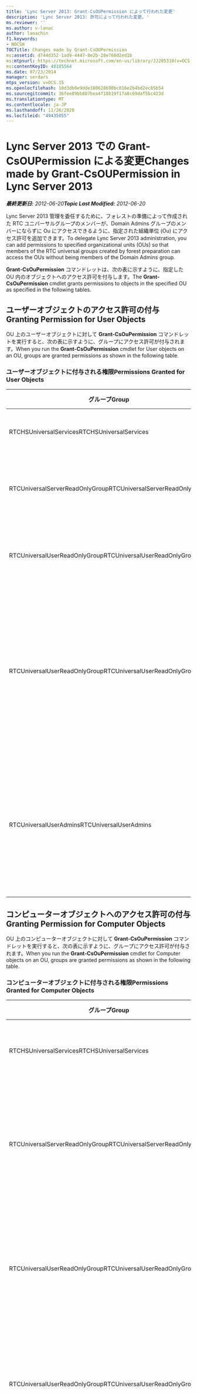 ```yaml
---
title: 'Lync Server 2013: Grant-CsOUPermission によって行われた変更'
description: 'Lync Server 2013: 許可によって行われた変更。'
ms.reviewer: ''
ms.author: v-lanac
author: lanachin
f1.keywords:
- NOCSH
TOCTitle: Changes made by Grant-CsOUPermission
ms:assetid: d744d352-1ad9-4447-8e2b-28e768d2ed1b
ms:mtpsurl: https://technet.microsoft.com/en-us/library/JJ205310(v=OCS.15)
ms:contentKeyID: 48185564
ms.date: 07/23/2014
manager: serdars
mtps_version: v=OCS.15
ms.openlocfilehash: 10d3db0e9dde380628690bc016e2b4bd2ec85b54
ms.sourcegitcommit: 36fee89bb887bea4f18b19f17a8c69daf5bc423d
ms.translationtype: MT
ms.contentlocale: ja-JP
ms.lasthandoff: 11/26/2020
ms.locfileid: "49435055"
---
```

# <a name="changes-made-by-grant-csoupermission-in-lync-server-2013"></a><span data-ttu-id="01e94-103">Lync Server 2013 での Grant-CsOUPermission による変更</span><span class="sxs-lookup"><span data-stu-id="01e94-103">Changes made by Grant-CsOUPermission in Lync Server 2013</span></span>

<div data-xmlns="http://www.w3.org/1999/xhtml">

<div class="topic" data-xmlns="http://www.w3.org/1999/xhtml" data-msxsl="urn:schemas-microsoft-com:xslt" data-cs="https://msdn.microsoft.com/">

<div data-asp="https://msdn2.microsoft.com/asp">



</div>

<div id="mainSection">

<div id="mainBody"><span data-ttu-id="01e94-104">

<span> </span></span><span class="sxs-lookup"><span data-stu-id="01e94-104">

<span> </span></span></span>

<span data-ttu-id="01e94-105">_**最終更新日:** 2012-06-20_</span><span class="sxs-lookup"><span data-stu-id="01e94-105">_**Topic Last Modified:** 2012-06-20_</span></span>

<span data-ttu-id="01e94-106">Lync Server 2013 管理を委任するために、フォレストの準備によって作成された RTC ユニバーサルグループのメンバーが、Domain Admins グループのメンバーにならずに Ou にアクセスできるように、指定された組織単位 (Ou) にアクセス許可を追加できます。</span><span class="sxs-lookup"><span data-stu-id="01e94-106">To delegate Lync Server 2013 administration, you can add permissions to specified organizational units (OUs) so that members of the RTC universal groups created by forest preparation can access the OUs without being members of the Domain Admins group.</span></span>

<span data-ttu-id="01e94-107">**Grant-CsOuPermission** コマンドレットは、次の表に示すように、指定した OU 内のオブジェクトへのアクセス許可を付与します。</span><span class="sxs-lookup"><span data-stu-id="01e94-107">The **Grant-CsOuPermission** cmdlet grants permissions to objects in the specified OU as specified in the following tables.</span></span>

<div>

## <a name="granting-permission-for-user-objects"></a><span data-ttu-id="01e94-108">ユーザーオブジェクトのアクセス許可の付与</span><span class="sxs-lookup"><span data-stu-id="01e94-108">Granting Permission for User Objects</span></span>

<span data-ttu-id="01e94-109">OU 上のユーザーオブジェクトに対して **Grant-CsOuPermission** コマンドレットを実行すると、次の表に示すように、グループにアクセス許可が付与されます。</span><span class="sxs-lookup"><span data-stu-id="01e94-109">When you run the **Grant-CsOuPermission** cmdlet for User objects on an OU, groups are granted permissions as shown in the following table.</span></span>

### <a name="permissions-granted-for-user-objects"></a><span data-ttu-id="01e94-110">ユーザーオブジェクトに付与される権限</span><span class="sxs-lookup"><span data-stu-id="01e94-110">Permissions Granted for User Objects</span></span>

<table>
<colgroup>
<col style="width: 33%" />
<col style="width: 33%" />
<col style="width: 33%" />
</colgroup>
<thead>
<tr class="header">
<th><span data-ttu-id="01e94-111">グループ</span><span class="sxs-lookup"><span data-stu-id="01e94-111">Group</span></span></th>
<th><span data-ttu-id="01e94-112">権限</span><span class="sxs-lookup"><span data-stu-id="01e94-112">Permission</span></span></th>
<th><span data-ttu-id="01e94-113">適用対象</span><span class="sxs-lookup"><span data-stu-id="01e94-113">Applies to</span></span></th>
</tr>
</thead>
<tbody>
<tr class="odd">
<td><p><span data-ttu-id="01e94-114">RTCHSUniversalServices</span><span class="sxs-lookup"><span data-stu-id="01e94-114">RTCHSUniversalServices</span></span></p></td>
<td><p><span data-ttu-id="01e94-115">ディレクトリの変更の複製</span><span class="sxs-lookup"><span data-stu-id="01e94-115">Replicating directory changes</span></span></p></td>
<td><p><span data-ttu-id="01e94-116">このオブジェクトのみ</span><span class="sxs-lookup"><span data-stu-id="01e94-116">This object only</span></span></p></td>
</tr>
<tr class="even">
<td><p><span data-ttu-id="01e94-117">RTCUniversalServerReadOnlyGroup</span><span class="sxs-lookup"><span data-stu-id="01e94-117">RTCUniversalServerReadOnlyGroup</span></span></p></td>
<td><p><span data-ttu-id="01e94-118">リストの内容</span><span class="sxs-lookup"><span data-stu-id="01e94-118">List contents</span></span></p>
<p><span data-ttu-id="01e94-119">すべてのプロパティを読み上げる</span><span class="sxs-lookup"><span data-stu-id="01e94-119">Read all properties</span></span></p>
<p><span data-ttu-id="01e94-120">読み取りアクセス許可</span><span class="sxs-lookup"><span data-stu-id="01e94-120">Read permissions</span></span></p></td>
<td><p><span data-ttu-id="01e94-121">このオブジェクトのみ</span><span class="sxs-lookup"><span data-stu-id="01e94-121">This object only</span></span></p></td>
</tr>
<tr class="odd">
<td><p><span data-ttu-id="01e94-122">RTCUniversalUserReadOnlyGroup</span><span class="sxs-lookup"><span data-stu-id="01e94-122">RTCUniversalUserReadOnlyGroup</span></span></p></td>
<td><p><span data-ttu-id="01e94-123">リストの内容</span><span class="sxs-lookup"><span data-stu-id="01e94-123">List contents</span></span></p>
<p><span data-ttu-id="01e94-124">すべてのプロパティを読み上げる</span><span class="sxs-lookup"><span data-stu-id="01e94-124">Read all properties</span></span></p>
<p><span data-ttu-id="01e94-125">読み取りアクセス許可</span><span class="sxs-lookup"><span data-stu-id="01e94-125">Read permissions</span></span></p></td>
<td><p><span data-ttu-id="01e94-126">このオブジェクトのみ</span><span class="sxs-lookup"><span data-stu-id="01e94-126">This object only</span></span></p></td>
</tr>
<tr class="even">
<td><p><span data-ttu-id="01e94-127">RTCUniversalUserReadOnlyGroup</span><span class="sxs-lookup"><span data-stu-id="01e94-127">RTCUniversalUserReadOnlyGroup</span></span></p></td>
<td><p><span data-ttu-id="01e94-128">RTCUserSearchPropertySet を読む</span><span class="sxs-lookup"><span data-stu-id="01e94-128">Read RTCUserSearchPropertySet</span></span></p>
<p><span data-ttu-id="01e94-129">RTCUserProvisioningPropertySet を読む</span><span class="sxs-lookup"><span data-stu-id="01e94-129">Read RTCUserProvisioningPropertySet</span></span></p>
<p><span data-ttu-id="01e94-130">RTCPropertySet を読む</span><span class="sxs-lookup"><span data-stu-id="01e94-130">Read RTCPropertySet</span></span></p>
<p><span data-ttu-id="01e94-131">Public-Information を読む</span><span class="sxs-lookup"><span data-stu-id="01e94-131">Read Public-Information</span></span></p>
<p><span data-ttu-id="01e94-132">General-Information を読む</span><span class="sxs-lookup"><span data-stu-id="01e94-132">Read General-Information</span></span></p>
<p><span data-ttu-id="01e94-133">ユーザーアカウントの制限を読む</span><span class="sxs-lookup"><span data-stu-id="01e94-133">Read User-Account-Restrictions</span></span></p></td>
<td><p><span data-ttu-id="01e94-134">子孫のユーザーオブジェクト</span><span class="sxs-lookup"><span data-stu-id="01e94-134">Descendant User objects</span></span></p></td>
</tr>
<tr class="odd">
<td><p><span data-ttu-id="01e94-135">RTCUniversalUserAdmins</span><span class="sxs-lookup"><span data-stu-id="01e94-135">RTCUniversalUserAdmins</span></span></p></td>
<td><p><span data-ttu-id="01e94-136">RTCUserSearchPropertySet の書き込み</span><span class="sxs-lookup"><span data-stu-id="01e94-136">Write RTCUserSearchPropertySet</span></span></p>
<p><span data-ttu-id="01e94-137">MsExchUCVoiceMailSettings の書き込み</span><span class="sxs-lookup"><span data-stu-id="01e94-137">Write msExchUCVoiceMailSettings</span></span></p>
<p><span data-ttu-id="01e94-138">RTCUserProvisioningPropertySet の書き込み</span><span class="sxs-lookup"><span data-stu-id="01e94-138">Write RTCUserProvisioningPropertySet</span></span></p>
<p><span data-ttu-id="01e94-139">RTCPropertySet の書き込み</span><span class="sxs-lookup"><span data-stu-id="01e94-139">Write RTCPropertySet</span></span></p>
<p><span data-ttu-id="01e94-140">ProxyAddresses の書き込み</span><span class="sxs-lookup"><span data-stu-id="01e94-140">Write proxyAddresses</span></span></p></td>
<td><p><span data-ttu-id="01e94-141">子孫のユーザーオブジェクト</span><span class="sxs-lookup"><span data-stu-id="01e94-141">Descendant User objects</span></span></p></td>
</tr>
</tbody>
</table>


</div>

<div>

## <a name="granting-permission-for-computer-objects"></a><span data-ttu-id="01e94-142">コンピューターオブジェクトへのアクセス許可の付与</span><span class="sxs-lookup"><span data-stu-id="01e94-142">Granting Permission for Computer Objects</span></span>

<span data-ttu-id="01e94-143">OU 上のコンピューターオブジェクトに対して **Grant-CsOuPermission** コマンドレットを実行すると、次の表に示すように、グループにアクセス許可が付与されます。</span><span class="sxs-lookup"><span data-stu-id="01e94-143">When you run the **Grant-CsOuPermission** cmdlet for Computer objects on an OU, groups are granted permissions as shown in the following table.</span></span>

### <a name="permissions-granted-for-computer-objects"></a><span data-ttu-id="01e94-144">コンピューターオブジェクトに付与される権限</span><span class="sxs-lookup"><span data-stu-id="01e94-144">Permissions Granted for Computer Objects</span></span>

<table>
<colgroup>
<col style="width: 33%" />
<col style="width: 33%" />
<col style="width: 33%" />
</colgroup>
<thead>
<tr class="header">
<th><span data-ttu-id="01e94-145">グループ</span><span class="sxs-lookup"><span data-stu-id="01e94-145">Group</span></span></th>
<th><span data-ttu-id="01e94-146">権限</span><span class="sxs-lookup"><span data-stu-id="01e94-146">Permission</span></span></th>
<th><span data-ttu-id="01e94-147">適用対象</span><span class="sxs-lookup"><span data-stu-id="01e94-147">Applies to</span></span></th>
</tr>
</thead>
<tbody>
<tr class="odd">
<td><p><span data-ttu-id="01e94-148">RTCHSUniversalServices</span><span class="sxs-lookup"><span data-stu-id="01e94-148">RTCHSUniversalServices</span></span></p></td>
<td><p><span data-ttu-id="01e94-149">ディレクトリの変更の複製</span><span class="sxs-lookup"><span data-stu-id="01e94-149">Replicating directory changes</span></span></p></td>
<td><p><span data-ttu-id="01e94-150">このオブジェクトのみ</span><span class="sxs-lookup"><span data-stu-id="01e94-150">This object only</span></span></p></td>
</tr>
<tr class="even">
<td><p><span data-ttu-id="01e94-151">RTCUniversalServerReadOnlyGroup</span><span class="sxs-lookup"><span data-stu-id="01e94-151">RTCUniversalServerReadOnlyGroup</span></span></p></td>
<td><p><span data-ttu-id="01e94-152">リストの内容</span><span class="sxs-lookup"><span data-stu-id="01e94-152">List contents</span></span></p>
<p><span data-ttu-id="01e94-153">すべてのプロパティを読み上げる</span><span class="sxs-lookup"><span data-stu-id="01e94-153">Read all properties</span></span></p>
<p><span data-ttu-id="01e94-154">読み取りアクセス許可</span><span class="sxs-lookup"><span data-stu-id="01e94-154">Read permissions</span></span></p></td>
<td><p><span data-ttu-id="01e94-155">このオブジェクトのみ</span><span class="sxs-lookup"><span data-stu-id="01e94-155">This object only</span></span></p></td>
</tr>
<tr class="odd">
<td><p><span data-ttu-id="01e94-156">RTCUniversalUserReadOnlyGroup</span><span class="sxs-lookup"><span data-stu-id="01e94-156">RTCUniversalUserReadOnlyGroup</span></span></p></td>
<td><p><span data-ttu-id="01e94-157">リストの内容</span><span class="sxs-lookup"><span data-stu-id="01e94-157">List contents</span></span></p>
<p><span data-ttu-id="01e94-158">すべてのプロパティを読み上げる</span><span class="sxs-lookup"><span data-stu-id="01e94-158">Read all properties</span></span></p>
<p><span data-ttu-id="01e94-159">読み取りアクセス許可</span><span class="sxs-lookup"><span data-stu-id="01e94-159">Read permissions</span></span></p></td>
<td><p><span data-ttu-id="01e94-160">このオブジェクトのみ</span><span class="sxs-lookup"><span data-stu-id="01e94-160">This object only</span></span></p></td>
</tr>
<tr class="even">
<td><p><span data-ttu-id="01e94-161">RTCUniversalUserReadOnlyGroup</span><span class="sxs-lookup"><span data-stu-id="01e94-161">RTCUniversalUserReadOnlyGroup</span></span></p></td>
<td><p><span data-ttu-id="01e94-162">Public-Information を読む</span><span class="sxs-lookup"><span data-stu-id="01e94-162">Read Public-Information</span></span></p>
<p><span data-ttu-id="01e94-163">読み取り済みの DNS ホスト名</span><span class="sxs-lookup"><span data-stu-id="01e94-163">Read Validated-DNS-Host-Name</span></span></p></td>
<td><p><span data-ttu-id="01e94-164">子コンピューターオブジェクト</span><span class="sxs-lookup"><span data-stu-id="01e94-164">Descendant Computer objects</span></span></p></td>
</tr>
<tr class="odd">
<td><p><span data-ttu-id="01e94-165">RTCUniversalUserAdmins</span><span class="sxs-lookup"><span data-stu-id="01e94-165">RTCUniversalUserAdmins</span></span></p></td>
<td><p><span data-ttu-id="01e94-166">Public-Information を読む</span><span class="sxs-lookup"><span data-stu-id="01e94-166">Read Public-Information</span></span></p>
<p><span data-ttu-id="01e94-167">読み取り済みの DNS ホスト名</span><span class="sxs-lookup"><span data-stu-id="01e94-167">Read Validated-DNS-Host-Name</span></span></p></td>
<td><p><span data-ttu-id="01e94-168">子コンピューターオブジェクト</span><span class="sxs-lookup"><span data-stu-id="01e94-168">Descendant Computer objects</span></span></p></td>
</tr>
</tbody>
</table>


</div>

<div>

## <a name="granting-permission-for-contact-or-appcontact-objects"></a><span data-ttu-id="01e94-169">Contact オブジェクトまたは AppContact オブジェクトのアクセス許可を付与する</span><span class="sxs-lookup"><span data-stu-id="01e94-169">Granting Permission for Contact or AppContact Objects</span></span>

<span data-ttu-id="01e94-170">組織内の連絡先オブジェクトまたは AppContact オブジェクトに対して **Grant-CsOuPermission** コマンドレットを実行すると、次の表に示すように、グループにアクセス許可が付与されます。</span><span class="sxs-lookup"><span data-stu-id="01e94-170">When you run the **Grant-CsOuPermission** cmdlet for Contact objects or AppContact objects on an OU, groups are granted permissions as shown in the following table.</span></span>

### <a name="permissions-granted-for-contact-or-appcontact-objects"></a><span data-ttu-id="01e94-171">Contact オブジェクトまたは AppContact オブジェクトに付与されているアクセス許可</span><span class="sxs-lookup"><span data-stu-id="01e94-171">Permissions Granted for Contact or AppContact Objects</span></span>

<table>
<colgroup>
<col style="width: 33%" />
<col style="width: 33%" />
<col style="width: 33%" />
</colgroup>
<thead>
<tr class="header">
<th><span data-ttu-id="01e94-172">グループ</span><span class="sxs-lookup"><span data-stu-id="01e94-172">Group</span></span></th>
<th><span data-ttu-id="01e94-173">権限</span><span class="sxs-lookup"><span data-stu-id="01e94-173">Permission</span></span></th>
<th><span data-ttu-id="01e94-174">適用対象</span><span class="sxs-lookup"><span data-stu-id="01e94-174">Applies to</span></span></th>
</tr>
</thead>
<tbody>
<tr class="odd">
<td><p><span data-ttu-id="01e94-175">RTCHSUniversalServices</span><span class="sxs-lookup"><span data-stu-id="01e94-175">RTCHSUniversalServices</span></span></p></td>
<td><p><span data-ttu-id="01e94-176">ディレクトリの変更の複製</span><span class="sxs-lookup"><span data-stu-id="01e94-176">Replicating directory changes</span></span></p></td>
<td><p><span data-ttu-id="01e94-177">このオブジェクトのみ</span><span class="sxs-lookup"><span data-stu-id="01e94-177">This object only</span></span></p></td>
</tr>
<tr class="even">
<td><p><span data-ttu-id="01e94-178">RTCUniversalServerReadOnlyGroup</span><span class="sxs-lookup"><span data-stu-id="01e94-178">RTCUniversalServerReadOnlyGroup</span></span></p></td>
<td><p><span data-ttu-id="01e94-179">リストの内容</span><span class="sxs-lookup"><span data-stu-id="01e94-179">List contents</span></span></p>
<p><span data-ttu-id="01e94-180">すべてのプロパティを読み上げる</span><span class="sxs-lookup"><span data-stu-id="01e94-180">Read all properties</span></span></p>
<p><span data-ttu-id="01e94-181">読み取りアクセス許可</span><span class="sxs-lookup"><span data-stu-id="01e94-181">Read permissions</span></span></p></td>
<td><p><span data-ttu-id="01e94-182">このオブジェクトのみ</span><span class="sxs-lookup"><span data-stu-id="01e94-182">This object only</span></span></p></td>
</tr>
<tr class="odd">
<td><p><span data-ttu-id="01e94-183">RTCUniversalUserReadOnlyGroup</span><span class="sxs-lookup"><span data-stu-id="01e94-183">RTCUniversalUserReadOnlyGroup</span></span></p></td>
<td><p><span data-ttu-id="01e94-184">リストの内容</span><span class="sxs-lookup"><span data-stu-id="01e94-184">List contents</span></span></p>
<p><span data-ttu-id="01e94-185">すべてのプロパティを読み上げる</span><span class="sxs-lookup"><span data-stu-id="01e94-185">Read all properties</span></span></p>
<p><span data-ttu-id="01e94-186">読み取りアクセス許可</span><span class="sxs-lookup"><span data-stu-id="01e94-186">Read permissions</span></span></p></td>
<td><p><span data-ttu-id="01e94-187">このオブジェクトのみ</span><span class="sxs-lookup"><span data-stu-id="01e94-187">This object only</span></span></p></td>
</tr>
<tr class="even">
<td><p><span data-ttu-id="01e94-188">RTCUniversalUserReadOnlyGroup</span><span class="sxs-lookup"><span data-stu-id="01e94-188">RTCUniversalUserReadOnlyGroup</span></span></p></td>
<td><p><span data-ttu-id="01e94-189">RTCUserSearchPropertySet を読む</span><span class="sxs-lookup"><span data-stu-id="01e94-189">Read RTCUserSearchPropertySet</span></span></p>
<p><span data-ttu-id="01e94-190">RTCUserProvisioningPropertySet を読む</span><span class="sxs-lookup"><span data-stu-id="01e94-190">Read RTCUserProvisioningPropertySet</span></span></p>
<p><span data-ttu-id="01e94-191">RTCPropertySet を読む</span><span class="sxs-lookup"><span data-stu-id="01e94-191">Read RTCPropertySet</span></span></p>
<p><span data-ttu-id="01e94-192">Public-Information を読む</span><span class="sxs-lookup"><span data-stu-id="01e94-192">Read Public-Information</span></span></p>
<p><span data-ttu-id="01e94-193">General-Information を読む</span><span class="sxs-lookup"><span data-stu-id="01e94-193">Read General-Information</span></span></p>
<p><span data-ttu-id="01e94-194">Personal-Information を読む</span><span class="sxs-lookup"><span data-stu-id="01e94-194">Read Personal-Information</span></span></p>
<p><span data-ttu-id="01e94-195">ユーザーアカウントの制限を読む</span><span class="sxs-lookup"><span data-stu-id="01e94-195">Read User-Account-Restrictions</span></span></p></td>
<td><p><span data-ttu-id="01e94-196">子孫の連絡先オブジェクト</span><span class="sxs-lookup"><span data-stu-id="01e94-196">Descendant Contact objects</span></span></p></td>
</tr>
<tr class="odd">
<td><p><span data-ttu-id="01e94-197">RTCUniversalUserAdmins</span><span class="sxs-lookup"><span data-stu-id="01e94-197">RTCUniversalUserAdmins</span></span></p></td>
<td><p><span data-ttu-id="01e94-198">RTCUserSearchPropertySet の書き込み</span><span class="sxs-lookup"><span data-stu-id="01e94-198">Write RTCUserSearchPropertySet</span></span></p>
<p><span data-ttu-id="01e94-199">他の Ip電話を書く</span><span class="sxs-lookup"><span data-stu-id="01e94-199">Write otherIpPhone</span></span></p>
<p><span data-ttu-id="01e94-200">DisplayName を書く</span><span class="sxs-lookup"><span data-stu-id="01e94-200">Write displayName</span></span></p>
<p><span data-ttu-id="01e94-201">説明の書き込み</span><span class="sxs-lookup"><span data-stu-id="01e94-201">Write description</span></span></p>
<p><span data-ttu-id="01e94-202">TelephoneNumber の書き込み</span><span class="sxs-lookup"><span data-stu-id="01e94-202">Write telephoneNumber</span></span></p>
<p><span data-ttu-id="01e94-203">MsExchUCVoiceMailSettings の書き込み</span><span class="sxs-lookup"><span data-stu-id="01e94-203">Write msExchUCVoiceMailSettings</span></span></p>
<p><span data-ttu-id="01e94-204">RTCUserProvisioningPropertySet の書き込み</span><span class="sxs-lookup"><span data-stu-id="01e94-204">Write RTCUserProvisioningPropertySet</span></span></p>
<p><span data-ttu-id="01e94-205">RTCPropertySet の書き込み</span><span class="sxs-lookup"><span data-stu-id="01e94-205">Write RTCPropertySet</span></span></p>
<p><span data-ttu-id="01e94-206">ProxyAddresses の書き込み</span><span class="sxs-lookup"><span data-stu-id="01e94-206">Write proxyAddresses</span></span></p></td>
<td><p><span data-ttu-id="01e94-207">子孫の連絡先オブジェクト</span><span class="sxs-lookup"><span data-stu-id="01e94-207">Descendant Contact objects</span></span></p></td>
</tr>
</tbody>
</table>


</div>

<div>

## <a name="granting-permission-for-device-objects"></a><span data-ttu-id="01e94-208">デバイスオブジェクトのアクセス許可の付与</span><span class="sxs-lookup"><span data-stu-id="01e94-208">Granting Permission for Device Objects</span></span>

<span data-ttu-id="01e94-209">OU 上のデバイスオブジェクトに対して **Grant-CsOuPermission** コマンドレットを実行すると、次の表に示すように、グループにアクセス許可が付与されます。</span><span class="sxs-lookup"><span data-stu-id="01e94-209">When you run the **Grant-CsOuPermission** cmdlet for Device objects on an OU, groups are granted permissions as shown in the following table.</span></span>

### <a name="permissions-granted-for-device-objects"></a><span data-ttu-id="01e94-210">デバイスオブジェクトに付与されるアクセス許可</span><span class="sxs-lookup"><span data-stu-id="01e94-210">Permissions Granted for Device Objects</span></span>

<table>
<colgroup>
<col style="width: 33%" />
<col style="width: 33%" />
<col style="width: 33%" />
</colgroup>
<thead>
<tr class="header">
<th><span data-ttu-id="01e94-211">グループ</span><span class="sxs-lookup"><span data-stu-id="01e94-211">Group</span></span></th>
<th><span data-ttu-id="01e94-212">権限</span><span class="sxs-lookup"><span data-stu-id="01e94-212">Permission</span></span></th>
<th><span data-ttu-id="01e94-213">適用対象</span><span class="sxs-lookup"><span data-stu-id="01e94-213">Applies to</span></span></th>
</tr>
</thead>
<tbody>
<tr class="odd">
<td><p><span data-ttu-id="01e94-214">RTCHSUniversalServices</span><span class="sxs-lookup"><span data-stu-id="01e94-214">RTCHSUniversalServices</span></span></p></td>
<td><p><span data-ttu-id="01e94-215">ディレクトリの変更の複製</span><span class="sxs-lookup"><span data-stu-id="01e94-215">Replicating directory changes</span></span></p></td>
<td><p><span data-ttu-id="01e94-216">このオブジェクトのみ</span><span class="sxs-lookup"><span data-stu-id="01e94-216">This object only</span></span></p></td>
</tr>
<tr class="even">
<td><p><span data-ttu-id="01e94-217">RTCUniversalServerReadOnlyGroup</span><span class="sxs-lookup"><span data-stu-id="01e94-217">RTCUniversalServerReadOnlyGroup</span></span></p></td>
<td><p><span data-ttu-id="01e94-218">リストの内容</span><span class="sxs-lookup"><span data-stu-id="01e94-218">List contents</span></span></p>
<p><span data-ttu-id="01e94-219">すべてのプロパティを読み上げる</span><span class="sxs-lookup"><span data-stu-id="01e94-219">Read all properties</span></span></p>
<p><span data-ttu-id="01e94-220">読み取りアクセス許可</span><span class="sxs-lookup"><span data-stu-id="01e94-220">Read permissions</span></span></p></td>
<td><p><span data-ttu-id="01e94-221">このオブジェクトのみ</span><span class="sxs-lookup"><span data-stu-id="01e94-221">This object only</span></span></p></td>
</tr>
<tr class="odd">
<td><p><span data-ttu-id="01e94-222">RTCUniversalUserReadOnlyGroup</span><span class="sxs-lookup"><span data-stu-id="01e94-222">RTCUniversalUserReadOnlyGroup</span></span></p></td>
<td><p><span data-ttu-id="01e94-223">リストの内容</span><span class="sxs-lookup"><span data-stu-id="01e94-223">List contents</span></span></p>
<p><span data-ttu-id="01e94-224">すべてのプロパティを読み上げる</span><span class="sxs-lookup"><span data-stu-id="01e94-224">Read all properties</span></span></p>
<p><span data-ttu-id="01e94-225">読み取りアクセス許可</span><span class="sxs-lookup"><span data-stu-id="01e94-225">Read permissions</span></span></p></td>
<td><p><span data-ttu-id="01e94-226">このオブジェクトのみ</span><span class="sxs-lookup"><span data-stu-id="01e94-226">This object only</span></span></p></td>
</tr>
<tr class="even">
<td><p><span data-ttu-id="01e94-227">RTCUniversalUserReadOnlyGroup</span><span class="sxs-lookup"><span data-stu-id="01e94-227">RTCUniversalUserReadOnlyGroup</span></span></p></td>
<td><p><span data-ttu-id="01e94-228">RTCUserSearchPropertySet を読む</span><span class="sxs-lookup"><span data-stu-id="01e94-228">Read RTCUserSearchPropertySet</span></span></p>
<p><span data-ttu-id="01e94-229">RTCUserProvisioningPropertySet を読む</span><span class="sxs-lookup"><span data-stu-id="01e94-229">Read RTCUserProvisioningPropertySet</span></span></p>
<p><span data-ttu-id="01e94-230">RTCPropertySet を読む</span><span class="sxs-lookup"><span data-stu-id="01e94-230">Read RTCPropertySet</span></span></p>
<p><span data-ttu-id="01e94-231">Public-Information を読む</span><span class="sxs-lookup"><span data-stu-id="01e94-231">Read Public-Information</span></span></p>
<p><span data-ttu-id="01e94-232">Personal-Information を読む</span><span class="sxs-lookup"><span data-stu-id="01e94-232">Read Personal-Information</span></span></p>
<p><span data-ttu-id="01e94-233">General-Information を読む</span><span class="sxs-lookup"><span data-stu-id="01e94-233">Read General-Information</span></span></p>
<p><span data-ttu-id="01e94-234">ユーザーアカウントの制限を読む</span><span class="sxs-lookup"><span data-stu-id="01e94-234">Read User-Account-Restrictions</span></span></p></td>
<td><p><span data-ttu-id="01e94-235">子孫の連絡先オブジェクト</span><span class="sxs-lookup"><span data-stu-id="01e94-235">Descendant Contact objects</span></span></p></td>
</tr>
<tr class="odd">
<td><p><span data-ttu-id="01e94-236">RTCUniversalUserAdmins</span><span class="sxs-lookup"><span data-stu-id="01e94-236">RTCUniversalUserAdmins</span></span></p></td>
<td><p><span data-ttu-id="01e94-237">子の作成</span><span class="sxs-lookup"><span data-stu-id="01e94-237">Create child</span></span></p>
<p><span data-ttu-id="01e94-238">子の削除</span><span class="sxs-lookup"><span data-stu-id="01e94-238">Delete child</span></span></p>
<p><span data-ttu-id="01e94-239">ツリーの削除</span><span class="sxs-lookup"><span data-stu-id="01e94-239">Delete tree</span></span></p></td>
<td><p><span data-ttu-id="01e94-240">問い合わせ</span><span class="sxs-lookup"><span data-stu-id="01e94-240">Contact</span></span></p></td>
</tr>
<tr class="even">
<td><p><span data-ttu-id="01e94-241">RTCUniversalUserAdmins</span><span class="sxs-lookup"><span data-stu-id="01e94-241">RTCUniversalUserAdmins</span></span></p></td>
<td><p><span data-ttu-id="01e94-242">DisplayName を書く</span><span class="sxs-lookup"><span data-stu-id="01e94-242">Write displayName</span></span></p>
<p><span data-ttu-id="01e94-243">説明の書き込み</span><span class="sxs-lookup"><span data-stu-id="01e94-243">Write description</span></span></p>
<p><span data-ttu-id="01e94-244">TelephoneNumber の書き込み</span><span class="sxs-lookup"><span data-stu-id="01e94-244">Write telephoneNumber</span></span></p></td>
<td><p><span data-ttu-id="01e94-245">子孫のユーザーオブジェクト</span><span class="sxs-lookup"><span data-stu-id="01e94-245">Descendant User objects</span></span></p></td>
</tr>
<tr class="odd">
<td><p><span data-ttu-id="01e94-246">RTCUniversalUserAdmins</span><span class="sxs-lookup"><span data-stu-id="01e94-246">RTCUniversalUserAdmins</span></span></p></td>
<td><p><span data-ttu-id="01e94-247">RTCUserSearchPropertySet の書き込み</span><span class="sxs-lookup"><span data-stu-id="01e94-247">Write RTCUserSearchPropertySet</span></span></p>
<p><span data-ttu-id="01e94-248">他の Ip電話を書く</span><span class="sxs-lookup"><span data-stu-id="01e94-248">Write otherIpPhone</span></span></p>
<p><span data-ttu-id="01e94-249">DisplayName を書く</span><span class="sxs-lookup"><span data-stu-id="01e94-249">Write displayName</span></span></p>
<p><span data-ttu-id="01e94-250">説明の書き込み</span><span class="sxs-lookup"><span data-stu-id="01e94-250">Write description</span></span></p>
<p><span data-ttu-id="01e94-251">TelephoneNumber の書き込み</span><span class="sxs-lookup"><span data-stu-id="01e94-251">Write telephoneNumber</span></span></p>
<p><span data-ttu-id="01e94-252">MsExchUCVoiceMailSettings の書き込み</span><span class="sxs-lookup"><span data-stu-id="01e94-252">Write msExchUCVoiceMailSettings</span></span></p>
<p><span data-ttu-id="01e94-253">RTCUserProvisioningPropertySet の書き込み</span><span class="sxs-lookup"><span data-stu-id="01e94-253">Write RTCUserProvisioningPropertySet</span></span></p>
<p><span data-ttu-id="01e94-254">RTCPropertySet の書き込み</span><span class="sxs-lookup"><span data-stu-id="01e94-254">Write RTCPropertySet</span></span></p>
<p><span data-ttu-id="01e94-255">ProxyAddresses の書き込み</span><span class="sxs-lookup"><span data-stu-id="01e94-255">Write proxyAddresses</span></span></p></td>
<td><p><span data-ttu-id="01e94-256">子孫の連絡先オブジェクト</span><span class="sxs-lookup"><span data-stu-id="01e94-256">Descendant Contact objects</span></span></p></td>
</tr>
</tbody>
</table>


</div>

<div>

## <a name="granting-permission-for-inetorgperson-objects"></a><span data-ttu-id="01e94-257">InetOrgPerson オブジェクトのアクセス許可を付与する</span><span class="sxs-lookup"><span data-stu-id="01e94-257">Granting Permission for InetOrgPerson Objects</span></span>

<span data-ttu-id="01e94-258">OU 上の InetOrgPerson オブジェクトに対して **Grant-CsOuPermission** コマンドレットを実行すると、次の表に示すように、グループにアクセス許可が付与されます。</span><span class="sxs-lookup"><span data-stu-id="01e94-258">When you run the **Grant-CsOuPermission** cmdlet for InetOrgPerson objects on an OU, groups are granted permissions as shown in the following table.</span></span>

### <a name="permissions-granted-for-inetorgperson-objects"></a><span data-ttu-id="01e94-259">InetOrgPerson オブジェクトに対して付与されるアクセス許可</span><span class="sxs-lookup"><span data-stu-id="01e94-259">Permissions Granted for InetOrgPerson Objects</span></span>

<table>
<colgroup>
<col style="width: 33%" />
<col style="width: 33%" />
<col style="width: 33%" />
</colgroup>
<thead>
<tr class="header">
<th><span data-ttu-id="01e94-260">グループ</span><span class="sxs-lookup"><span data-stu-id="01e94-260">Group</span></span></th>
<th><span data-ttu-id="01e94-261">権限</span><span class="sxs-lookup"><span data-stu-id="01e94-261">Permission</span></span></th>
<th><span data-ttu-id="01e94-262">適用対象</span><span class="sxs-lookup"><span data-stu-id="01e94-262">Applies to</span></span></th>
</tr>
</thead>
<tbody>
<tr class="odd">
<td><p><span data-ttu-id="01e94-263">RTCHSUniversalServices</span><span class="sxs-lookup"><span data-stu-id="01e94-263">RTCHSUniversalServices</span></span></p></td>
<td><p><span data-ttu-id="01e94-264">ディレクトリの変更の複製</span><span class="sxs-lookup"><span data-stu-id="01e94-264">Replicating directory changes</span></span></p></td>
<td><p><span data-ttu-id="01e94-265">このオブジェクトのみ</span><span class="sxs-lookup"><span data-stu-id="01e94-265">This object only</span></span></p></td>
</tr>
<tr class="even">
<td><p><span data-ttu-id="01e94-266">RTCUniversalServerReadOnlyGroup</span><span class="sxs-lookup"><span data-stu-id="01e94-266">RTCUniversalServerReadOnlyGroup</span></span></p></td>
<td><p><span data-ttu-id="01e94-267">リストの内容</span><span class="sxs-lookup"><span data-stu-id="01e94-267">List contents</span></span></p>
<p><span data-ttu-id="01e94-268">すべてのプロパティを読み上げる</span><span class="sxs-lookup"><span data-stu-id="01e94-268">Read all properties</span></span></p>
<p><span data-ttu-id="01e94-269">読み取りアクセス許可</span><span class="sxs-lookup"><span data-stu-id="01e94-269">Read permissions</span></span></p></td>
<td><p><span data-ttu-id="01e94-270">このオブジェクトのみ</span><span class="sxs-lookup"><span data-stu-id="01e94-270">This object only</span></span></p></td>
</tr>
<tr class="odd">
<td><p><span data-ttu-id="01e94-271">RTCUniversalUserReadOnlyGroup</span><span class="sxs-lookup"><span data-stu-id="01e94-271">RTCUniversalUserReadOnlyGroup</span></span></p></td>
<td><p><span data-ttu-id="01e94-272">リストの内容</span><span class="sxs-lookup"><span data-stu-id="01e94-272">List contents</span></span></p>
<p><span data-ttu-id="01e94-273">すべてのプロパティを読み上げる</span><span class="sxs-lookup"><span data-stu-id="01e94-273">Read all properties</span></span></p>
<p><span data-ttu-id="01e94-274">読み取りアクセス許可</span><span class="sxs-lookup"><span data-stu-id="01e94-274">Read permissions</span></span></p></td>
<td><p><span data-ttu-id="01e94-275">このオブジェクトのみ</span><span class="sxs-lookup"><span data-stu-id="01e94-275">This object only</span></span></p></td>
</tr>
<tr class="even">
<td><p><span data-ttu-id="01e94-276">RTCUniversalUserReadOnlyGroup</span><span class="sxs-lookup"><span data-stu-id="01e94-276">RTCUniversalUserReadOnlyGroup</span></span></p></td>
<td><p><span data-ttu-id="01e94-277">RTCUserSearchPropertySet を読む</span><span class="sxs-lookup"><span data-stu-id="01e94-277">Read RTCUserSearchPropertySet</span></span></p>
<p><span data-ttu-id="01e94-278">RTCUserProvisioningPropertySet を読む</span><span class="sxs-lookup"><span data-stu-id="01e94-278">Read RTCUserProvisioningPropertySet</span></span></p>
<p><span data-ttu-id="01e94-279">RTCPropertySet を読む</span><span class="sxs-lookup"><span data-stu-id="01e94-279">Read RTCPropertySet</span></span></p>
<p><span data-ttu-id="01e94-280">Personal-Information を読む</span><span class="sxs-lookup"><span data-stu-id="01e94-280">Read Personal-Information</span></span></p>
<p><span data-ttu-id="01e94-281">Public-Information を読む</span><span class="sxs-lookup"><span data-stu-id="01e94-281">Read Public-Information</span></span></p>
<p><span data-ttu-id="01e94-282">General-Information を読む</span><span class="sxs-lookup"><span data-stu-id="01e94-282">Read General-Information</span></span></p>
<p><span data-ttu-id="01e94-283">ユーザーアカウントの制限を読む</span><span class="sxs-lookup"><span data-stu-id="01e94-283">Read User-Account-Restrictions</span></span></p></td>
<td><p><span data-ttu-id="01e94-284">子の inetOrgPerson オブジェクト</span><span class="sxs-lookup"><span data-stu-id="01e94-284">Descendant inetOrgPerson objects</span></span></p></td>
</tr>
<tr class="odd">
<td><p><span data-ttu-id="01e94-285">RTCUniversalUserAdmins</span><span class="sxs-lookup"><span data-stu-id="01e94-285">RTCUniversalUserAdmins</span></span></p></td>
<td><p><span data-ttu-id="01e94-286">RTCUserSearchPropertySet の書き込み</span><span class="sxs-lookup"><span data-stu-id="01e94-286">Write RTCUserSearchPropertySet</span></span></p>
<p><span data-ttu-id="01e94-287">RTCUserProvisioningPropertySet の書き込み</span><span class="sxs-lookup"><span data-stu-id="01e94-287">Write RTCUserProvisioningPropertySet</span></span></p>
<p><span data-ttu-id="01e94-288">RTCPropertySet の書き込み</span><span class="sxs-lookup"><span data-stu-id="01e94-288">Write RTCPropertySet</span></span></p>
<p><span data-ttu-id="01e94-289">ProxyAddresses の書き込み</span><span class="sxs-lookup"><span data-stu-id="01e94-289">Write proxyAddresses</span></span></p></td>
<td><p><span data-ttu-id="01e94-290">子の inetOrgPerson オブジェクト</span><span class="sxs-lookup"><span data-stu-id="01e94-290">Descendant inetOrgPerson objects</span></span></p></td>
</tr>
</tbody>
</table><span data-ttu-id="01e94-291">


</div>

</div>

<span> </span>

</div>

</div>

</span><span class="sxs-lookup"><span data-stu-id="01e94-291">


</div>

</div>

<span> </span>

</div>

</div>

</span></span></div>

